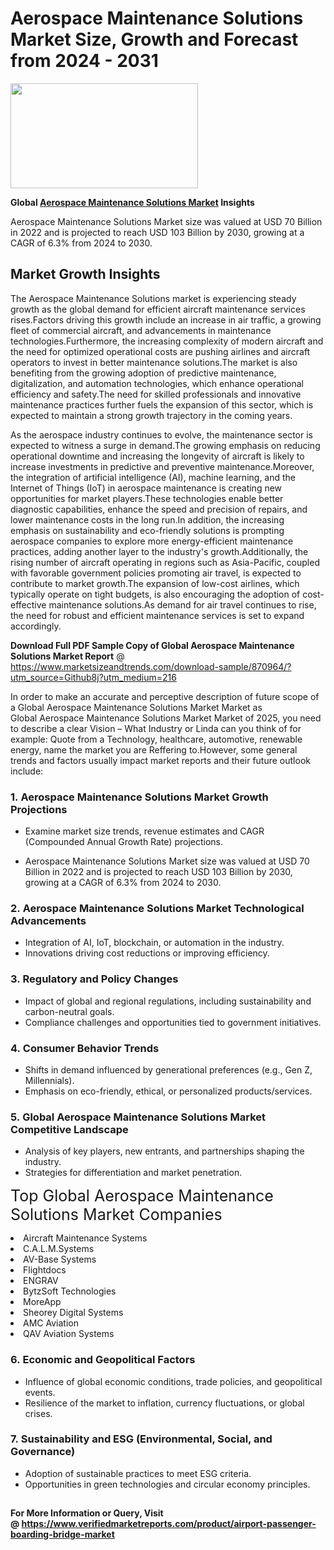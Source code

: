 <H1>Aerospace Maintenance Solutions Market Size, Growth and Forecast from 2024 - 2031</H1><img class="aligncenter size-medium wp-image-584254" src="https://thirdeyenews.in/wp-content/uploads/2024/09/Global-Market-Research-300x168.jpeg" alt="" width="300" height="168" /><p><strong>Global&nbsp;<a href="https://www.marketsizeandtrends.com/download-sample/870964/?utm_source=Github8j?utm_medium=216">Aerospace Maintenance Solutions Market</a> Insights</strong></p><p>Aerospace Maintenance Solutions Market size was valued at USD 70 Billion in 2022 and is projected to reach USD 103 Billion by 2030, growing at a CAGR of 6.3% from 2024 to 2030.</p><p><h2>Market Growth Insights</h2> <p>The Aerospace Maintenance Solutions market is experiencing steady growth as the global demand for efficient aircraft maintenance services rises.Factors driving this growth include an increase in air traffic, a growing fleet of commercial aircraft, and advancements in maintenance technologies.Furthermore, the increasing complexity of modern aircraft and the need for optimized operational costs are pushing airlines and aircraft operators to invest in better maintenance solutions.The market is also benefiting from the growing adoption of predictive maintenance, digitalization, and automation technologies, which enhance operational efficiency and safety.The need for skilled professionals and innovative maintenance practices further fuels the expansion of this sector, which is expected to maintain a strong growth trajectory in the coming years.</p> <p>As the aerospace industry continues to evolve, the maintenance sector is expected to witness a surge in demand.The growing emphasis on reducing operational downtime and increasing the longevity of aircraft is likely to increase investments in predictive and preventive maintenance.Moreover, the integration of artificial intelligence (AI), machine learning, and the Internet of Things (IoT) in aerospace maintenance is creating new opportunities for market players.These technologies enable better diagnostic capabilities, enhance the speed and precision of repairs, and lower maintenance costs in the long run.In addition, the increasing emphasis on sustainability and eco-friendly solutions is prompting aerospace companies to explore more energy-efficient maintenance practices, adding another layer to the industry's growth.Additionally, the rising number of aircraft operating in regions such as Asia-Pacific, coupled with favorable government policies promoting air travel, is expected to contribute to market growth.The expansion of low-cost airlines, which typically operate on tight budgets, is also encouraging the adoption of cost-effective maintenance solutions.As demand for air travel continues to rise, the need for robust and efficient maintenance services is set to expand accordingly.</p> <p><span class=""><strong>Download Full PDF Sample Copy of Global Aerospace Maintenance Solutions Market Report</strong> @ <a href="https://www.marketsizeandtrends.com/download-sample/870964/?utm_source=Github8j?utm_medium=216" target="_blank">https://www.marketsizeandtrends.com/download-sample/870964/?utm_source=Github8j?utm_medium=216</a></span></p><p>In order to make an accurate and perceptive description of future scope of a Global&nbsp;Aerospace Maintenance Solutions Market Market as Global&nbsp;Aerospace Maintenance Solutions Market Market of 2025, you need to describe a clear Vision &ndash; What Industry or Linda can you think of for example: Quote from a Technology, healthcare, automotive, renewable energy, name the market you are Reffering to.However, some general trends and factors usually impact market reports and their future outlook include:</p><h3>1.&nbsp;<strong>Aerospace Maintenance Solutions Market Growth Projections</strong></h3><ul><li>Examine market size trends, revenue estimates and CAGR (Compounded Annual Growth Rate) projections.</li><li><p>Aerospace Maintenance Solutions Market size was valued at USD 70 Billion in 2022 and is projected to reach USD 103 Billion by 2030, growing at a CAGR of 6.3% from 2024 to 2030.</p></li></ul><h3>2.&nbsp;<strong>Aerospace Maintenance Solutions Market Technological Advancements</strong></h3><ul><li>Integration of AI, IoT, blockchain, or automation in the industry.</li><li>Innovations driving cost reductions or improving efficiency.</li></ul><h3>3.&nbsp;<strong>Regulatory and Policy Changes</strong></h3><ul><li>Impact of global and regional regulations, including sustainability and carbon-neutral goals.</li><li>Compliance challenges and opportunities tied to government initiatives.</li></ul><h3>4.&nbsp;<strong>Consumer Behavior Trends</strong></h3><ul><li>Shifts in demand influenced by generational preferences (e.g., Gen Z, Millennials).</li><li>Emphasis on eco-friendly, ethical, or personalized products/services.</li></ul><h3>5.&nbsp;<strong>Global Aerospace Maintenance Solutions Market Competitive Landscape</strong></h3><ul><li>Analysis of key players, new entrants, and partnerships shaping the industry.</li><li>Strategies for differentiation and market penetration.</li></ul><p data-pm-slice="1 1 []"><span style="color: inherit; font-family: inherit; font-size: 25px;">Top Global Aerospace Maintenance Solutions Market Companies</span></p><div class="" data-test-id=""><p><li>Aircraft Maintenance Systems</li><li> C.A.L.M.Systems</li><li> AV-Base Systems</li><li> Flightdocs</li><li> ENGRAV</li><li> BytzSoft Technologies</li><li> MoreApp</li><li> Sheorey Digital Systems</li><li> AMC Aviation</li><li> QAV Aviation Systems</li></p></div><h3>6.&nbsp;<strong>Economic and Geopolitical Factors</strong></h3><ul><li>Influence of global economic conditions, trade policies, and geopolitical events.</li><li>Resilience of the market to inflation, currency fluctuations, or global crises.</li></ul><h3>7.&nbsp;<strong>Sustainability and ESG (Environmental, Social, and Governance)</strong></h3><ul><li>Adoption of sustainable practices to meet ESG criteria.</li><li>Opportunities in green technologies and circular economy principles.</li></ul><h2><strong style="font-size: 14px;">For More Information or Query, Visit @&nbsp;</strong><a style="background-color: #ffffff; font-size: 14px;" href="https://www.marketsizeandtrends.com/report/aerospace-maintenance-solutions-market/" target="_blank">https://www.verifiedmarketreports.com/product/airport-passenger-boarding-bridge-market</a></h2>